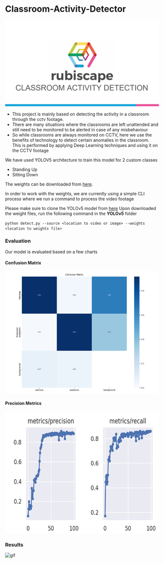 # Classroom-Activity-Detector

![Rubiscape-Logo](https://github.com/JyotBuch/Classroom-Activity-Detector/blob/master/Images/Rubiscape-Logo.png)

- This project is mainly based on detecting the activity in a classroom through the cctv footage.
- There are many situations where the classrooms are left unattended and still need to be monitored to be alerted in case of any misbehaviour 
- So while classrooms are always monitored on CCTV, here we use the benefits of technology to detect certain anomalies in the classroom. This is performed by applying Deep Learning techniques and using it on the CCTV footage


We have used YOLOV5 architecture to train this model for 2 custom classes
 - Standing Up
 - Sitting Down
 
The weights can be downloaded from [here](https://github.com/JyotBuch/Classroom-Activity-Detector/blob/master/weights/best.pt).

In order to work with the weights, we are currently using a simple CLI process where we run a command to process the video footage

Please make sure to clone the YOLOv5 model from [here](https://github.com/ultralytics/yolov5)
Upon downloaded the weight files, run the following command in the **YOLOv5** folder

`python detect.py --source <location to video or image> --weights <location to weights file>`

### Evaluation 
Our model is evaluated based on a few charts

#### Confusion Matrix
<img src="https://github.com/JyotBuch/Classroom-Activity-Detector/blob/master/Images/confusion_matrix.png" width="600" height="400" />

#### Precision Metrics
<img src="https://github.com/JyotBuch/Classroom-Activity-Detector/blob/master/Images/accuracy.png" width="800" height="400" />


### Results
![gif](https://github.com/JyotBuch/Classroom-Activity-Detector/blob/master/Images/classroom-gif.gif)
